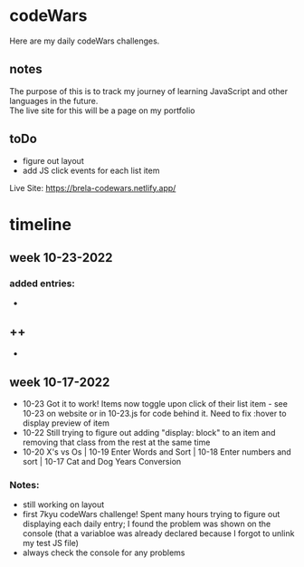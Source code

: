 # codeWars
Here are my daily codeWars challenges.
## notes
The purpose of this is to track my journey of learning JavaScript and other languages in the future.<br>
The live site for this will be a page on my portfolio
## toDo
* figure out layout
* add JS click events for each list item

Live Site: https://brela-codewars.netlify.app/

# timeline

## week 10-23-2022
### added entries:
*
## ++
*

## week 10-17-2022
* 10-23 Got it to work! Items now toggle upon click of their list item - see 10-23 on website or in 10-23.js for code behind it. Need to fix :hover to display preview of item
* 10-22 Still trying to figure out adding "display: block" to an item and removing that class from the rest at the same time
* 10-20 X's vs Os | 10-19 Enter Words and Sort | 10-18 Enter numbers and sort | 10-17 Cat and Dog Years Conversion 
### Notes:
* still working on layout
* first 7kyu codeWars challenge!
Spent many hours trying to figure out displaying each daily entry; I found the problem was shown on the console (that a variabloe was already declared because I forgot to unlink my test JS file) 
* always check the console for any problems



